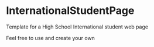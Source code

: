 # InternationalStudentPage

Template for a High School International student web page

Feel free to use and create your own

